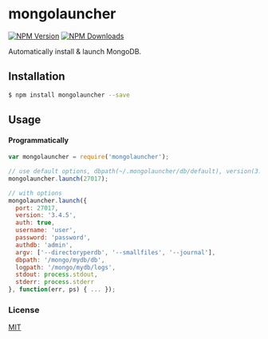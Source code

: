 # mongolauncher

[![NPM Version][npm-image]][npm-url]
[![NPM Downloads][downloads-image]][downloads-url]

Automatically install & launch MongoDB.

## Installation
```sh
$ npm install mongolauncher --save
```

## Usage

#### Programmatically

```js
var mongolauncher = require('mongolauncher');

// use default options, dbpath(~/.mongolauncher/db/default), version(3.0.15), no auth
mongolauncher.launch(27017);

// with options
mongolauncher.launch({
  port: 27017,
  version: '3.4.5',
  auth: true,
  username: 'user',
  password: 'password',
  authdb: 'admin',
  argv: ['--directoryperdb', '--smallfiles', '--journal'],
  dbpath: '/mongo/mydb/db',
  logpath: '/mongo/mydb/logs',
  stdout: process.stdout,
  stderr: process.stderr
}, function(err, ps) { ... });
```

### License

  [MIT](LICENSE)  

[npm-image]: https://img.shields.io/npm/v/mongolauncher.svg?style=flat
[npm-url]: https://npmjs.org/package/mongolauncher
[downloads-image]: https://img.shields.io/npm/dm/mongolauncher.svg?style=flat
[downloads-url]: https://npmjs.org/package/mongolauncher
[travis-image-flat]: https://img.shields.io/travis/attrs/mongolauncher.svg?style=flat
[travis-image]: https://travis-ci.org/attrs/plexi.mongodb.svg?branch=master
[travis-url]: https://travis-ci.org/attrs/plexi.mongodb
[gratipay-image]: https://img.shields.io/gratipay/teamattrs.svg?style=flat
[gratipay-url]: https://gratipay.com/teamattrs/